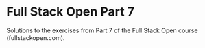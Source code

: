 # Full Stack Open Part 7

Solutions to the exercises from Part 7 of the Full Stack Open course (fullstackopen.com).